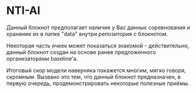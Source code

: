 # NTI-AI  
Данный блокнот предполагает наличие у Вас данных соревнования и хранение их в папке "data" внутри репозитория с блокнотом.

Некоторая часть ячеек может показаться знакомой - действительно, данный блокнот создан на основе ранее предложенного организаторами baseline'а. 

Итоговый скор модели наверняка покажется многим, мягко говоря, скромным. Вызвано это тем, что данный блокнот предназначен, в первую очередь, продемонстрировать некоторые полезные приёмы.
